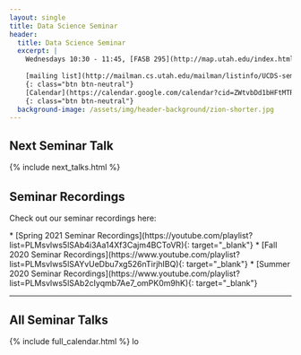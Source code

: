 ```yaml
---
layout: single
title: Data Science Seminar
header:
  title: Data Science Seminar
  excerpt: |
    Wednesdays 10:30 - 11:45, [FASB 295](http://map.utah.edu/index.html?code=FASB), [Zoom](https://utah.zoom.us/j/91737198805?pwd=Z1o2SzE4OVRodVhDWWExOTdVcUs5Zz09)
    
    [mailing list](http://mailman.cs.utah.edu/mailman/listinfo/UCDS-seminar)
    {: class="btn btn-neutral"}
    [Calendar](https://calendar.google.com/calendar?cid=ZWtvbDd1bHFtMTRudjE1NWFuZ3V0MnJsZm9AZ3JvdXAuY2FsZW5kYXIuZ29vZ2xlLmNvbQ)
    {: class="btn btn-neutral"}
  background-image: /assets/img/header-background/zion-shorter.jpg
---
```


## Next Seminar Talk
{% include next_talks.html %}

<h2 style="margin-top: 32px;">Seminar Recordings</h2>
<p style="margin-top: 0px;">Check out our seminar recordings here:</p>
* [Spring 2021 Seminar Recordings](https://youtube.com/playlist?list=PLMsvlws5lSAb4i3Aa14Xf3Cajm4BCToVR){: target="_blank"}
* [Fall 2020 Seminar Recordings](https://www.youtube.com/playlist?list=PLMsvlws5lSAYvUeDbu7xg526nTirjhIBQ){: target="_blank"}
* [Summer 2020 Seminar Recordings](https://www.youtube.com/playlist?list=PLMsvlws5lSAb2cIyqmb7Ae7_omPK0m9hK){: target="_blank"}

---

## All Seminar Talks
{% include full_calendar.html %}
lo